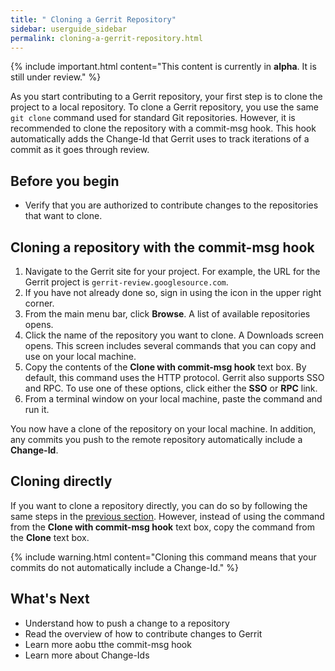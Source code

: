 ```yaml
---
title: " Cloning a Gerrit Repository"
sidebar: userguide_sidebar
permalink: cloning-a-gerrit-repository.html
---
```

{% include important.html content="This content is currently in <b>alpha</b>. It
is still under review." %}

As you start contributing to a Gerrit repository, your first step is to clone
the project to a local repository. To clone a Gerrit repository, you use the
same `git clone` command used for standard Git repositories. However, it is
recommended to clone the repository with a commit-msg hook. This hook
automatically adds the Change-Id that Gerrit uses to track iterations of a
commit as it goes through review.

## Before you begin

+ Verify that you are authorized to contribute changes to the repositories that
  want to clone.

## Cloning a repository with the commit-msg hook

1. Navigate to the Gerrit site for your project. For example, the URL for the
   Gerrit project is `gerrit-review.googlesource.com`.
1. If you have not already done so, sign in using the icon in the upper right
   corner.
1. From the main menu bar, click **Browse**.
   A list of available repositories opens.
1. Click the name of the repository you want to clone.
   A Downloads screen opens. This screen includes several commands that you can
   copy and use on your local machine.
1. Copy the contents of the **Clone with commit-msg hook** text box.
   By default, this command uses the HTTP protocol. Gerrit also supports SSO
   and RPC. To use one of these options, click either the **SSO** or **RPC**
   link.
1. From a terminal window on  your local machine, paste the command and run it.

You now have a clone of the repository on your local machine. In addition, any
commits you push to the remote repository automatically include a **Change-Id**.

## Cloning directly

If you want to clone a repository directly, you can do so by following the same
steps in the [previous section](cloning_a_repository_with_the_commit-msg_hook.html).
However, instead of using the command from the **Clone with commit-msg hook**
text box, copy the command from the **Clone** text box.

{% include warning.html content="Cloning this command means that your commits do
not automatically include a Change-Id." %}

## What's Next

+ Understand how to push a change to a repository
+ Read the overview of how to contribute changes to Gerrit
+ Learn more aobu tthe commit-msg hook
+ Learn more about Change-Ids



